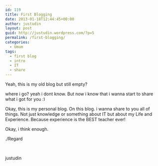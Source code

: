 ```yaml
---
id: 119
title: First Blogging
date: 2013-01-18T12:44:45+00:00
author: justudin
layout: post
guid: http://justudin.wordpress.com/?p=5
permalink: /first-blogging/
categories:
  - Umum
tags:
  - first blog
  - intro
  - IT
  - share
---
```

Yeah, this is my old blog but still empty?

where i go? yeah i dont know. But now i know that i wanna start to share what i got for you <img src="http://test.justudin.com/wp-includes/images/smilies/simple-smile.png" alt=":)" class="wp-smiley" style="height: 1em; max-height: 1em;" />

Okay, this is my personal blog. On this blog. i wanna share to you all of things. Not just knowledge or something about IT but about my Life and Experience. Because experience is the BEST teacher ever!

Okay, i think enough.

./Regard

&nbsp;

justudin